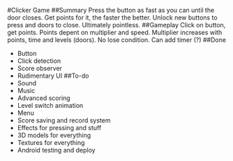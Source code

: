 #Clicker Game
##Summary
	Press the button as fast as you can until the door closes. Get points for it, the faster the better. Unlock new buttons to press and doors to close. Ultimately pointless.
##Gameplay
	Click on button, get points.
	Points depent on multiplier and speed.
	Multiplier increases with points, time and levels (doors).
	No lose condition. Can add timer (?)
##Done
* Button
* Click detection
* Score observer
* Rudimentary UI
##To-do
* Sound
* Music
* Advanced scoring
* Level switch animation
* Menu
* Score saving and record system
* Effects for pressing and stuff
* 3D models for everything
* Textures for everything
* Android testing and deploy 